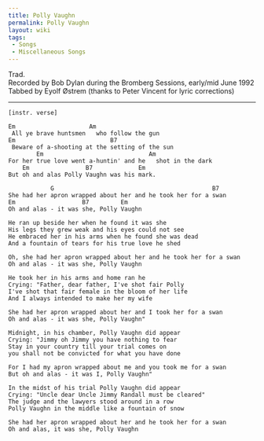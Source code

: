 ```yaml
---
title: Polly Vaughn
permalink: Polly Vaughn
layout: wiki
tags:
 - Songs
 - Miscellaneous Songs
---
```


Trad.  
Recorded by Bob Dylan during the Bromberg Sessions, early/mid June
1992  
Tabbed by Eyolf Østrem (thanks to Peter Vincent for lyric corrections)

* * * * *

    [instr. verse]

    Em                     Am
     All ye brave huntsmen   who follow the gun
    Em                           B7
     Beware of a-shooting at the setting of the sun
            Em                              Am
    For her true love went a-huntin' and he   shot in the dark
        Em                B7             Em
    But oh and alas Polly Vaughn was his mark.

                G                                             B7
    She had her apron wrapped about her and he took her for a swan
    Em                   B7         Em
    Oh and alas - it was she, Polly Vaughn

    He ran up beside her when he found it was she
    His legs they grew weak and his eyes could not see
    He embraced her in his arms when he found she was dead
    And a fountain of tears for his true love he shed

    Oh, she had her apron wrapped about her and he took her for a swan
    Oh and alas - it was she, Polly Vaughn

    He took her in his arms and home ran he
    Crying: "Father, dear father, I've shot fair Polly
    I've shot that fair female in the bloom of her life
    And I always intended to make her my wife

    She had her apron wrapped about her and I took her for a swan
    Oh and alas - it was she, Polly Vaughn"

    Midnight, in his chamber, Polly Vaughn did appear
    Crying: "Jimmy oh Jimmy you have nothing to fear
    Stay in your country till your trial comes on
    you shall not be convicted for what you have done

    For I had my apron wrapped about me and you took me for a swan
    But oh and alas - it was I, Polly Vaughn"

    In the midst of his trial Polly Vaughn did appear
    Crying: "Uncle dear Uncle Jimmy Randall must be cleared"
    The judge and the lawyers stood around in a row
    Polly Vaughn in the middle like a fountain of snow

    She had her apron wrapped about her and he took her for a swan
    Oh and alas, it was she, Polly Vaughn
